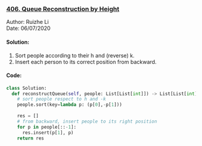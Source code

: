 ### [406. Queue Reconstruction by Height](https://leetcode.com/problems/queue-reconstruction-by-height/)
Author: Ruizhe Li  
Date: 06/07/2020


#### Solution:
1. Sort people according to their h and (reverse) k.
1. Insert each person to its correct position from backward.

#### Code:
```python
class Solution:
  def reconstructQueue(self, people: List[List[int]]) -> List[List[int]]:
    # sort people respect to h and -k
    people.sort(key=lambda p: (p[0],-p[1]))
    
    res = []
    # from backward, insert people to its right position
    for p in people[::-1]:
      res.insert(p[1], p)
    return res
```